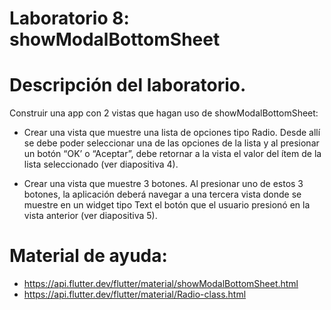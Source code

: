 # Laboratorio 8: showModalBottomSheet

# Descripción del laboratorio.

Construir una app con 2 vistas que hagan uso de showModalBottomSheet:

- Crear una vista que muestre una lista de opciones tipo Radio. Desde allí se debe poder seleccionar una de las opciones de la lista y al presionar un botón “OK’ o “Aceptar”, debe retornar a la vista el valor del ítem de la lista seleccionado (ver diapositiva 4).

- Crear una vista que muestre 3 botones. Al presionar uno de estos 3 botones, la aplicación deberá navegar a una tercera vista donde se muestre en un widget tipo Text el botón que el 
usuario presionó en la vista anterior (ver diapositiva 5).

# Material de ayuda:
- https://api.flutter.dev/flutter/material/showModalBottomSheet.html
- https://api.flutter.dev/flutter/material/Radio-class.html


